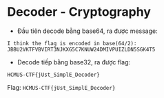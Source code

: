 # Decoder - Cryptography

- Đầu tiên decode bằng base64, ra được message:
```
I think the flag is encoded in base(64/2): JBBU2VKTFVBVIRT3NJKXG5C7KNUW24DMIVPUIZLDN5SGK4T5
```

- Decode tiếp bằng base32, ra được flag:
```
HCMUS-CTF{jUst_SimplE_Decoder}
```


Flag: `HCMUS-CTF{jUst_SimplE_Decoder}`
